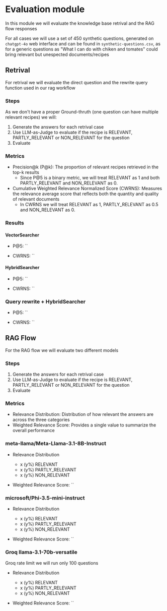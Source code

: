 # Evaluation module

In this module we will evaluate the knowledge base retrival and the RAG flow responses

For all cases we will use a set of 450 synthetic questions, generated on `chatgpt-4o` web interface and can be found in `synthetic-questions.csv`, as for a generic questions as "What I can do with chiken and tomates" could bring relevant but unespected documents/recipes

## Retrival

For retrival we will evaluate the direct question and the rewrite query function used in our rag workflow

### Steps

As we don't have a proper Ground-thruth (one question can have multiple relevant recipes) we will:

1. Generate the answers for each retrival case
2. Use LLM-as-Judge to evaluate if the recipe is RELEVANT, PARTLY_RELEVANT or NON_RELEVANT for the question
3. Evaluate

### Metrics
- Precision@k (P@k): The proportion of relevant recipes retrieved in the top-k results
    - Since P@5 is a binary metric, we will treat RELEVANT as 1 and both PARTLY_RELEVANT and NON_RELEVANT as 0.
- Cumulative Weighted Relevance Normalized Score (CWRNS): Measures the relevance average score that reflects both the quantity and quality of relevant documents
    - In CWRNS we will treat RELEVANT as 1, PARTLY_RELEVANT  as 0.5 and NON_RELEVANT as 0.

### Results

#### VectorSearcher

- P@5: ``

- CWRNS: ``

#### HybridSearcher

- P@5: ``

- CWRNS: ``

### Query rewrite + HybridSearcher

- P@5: ``

- CWRNS: ``

## RAG Flow

For the RAG flow we will evaluate two different models

### Steps

1. Generate the answers for each retrival case
2. Use LLM-as-Judge to evaluate if the recipe is RELEVANT, PARTLY_RELEVANT or NON_RELEVANT for the question
3. Evaluate

### Metrics
- Relevance Distribution: Distribution of how relevant the answers are across the three categories
- Weighted Relevance Score: Provides a single value to summarize the overall performance

### meta-llama/Meta-Llama-3.1-8B-Instruct

- Relevance Distribution
    - x (y%) RELEVANT
    - x (y%) PARTLY_RELEVANT
    - x (y%) NON_RELEVANT

- Weighted Relevance Score: ``

### microsoft/Phi-3.5-mini-instruct

- Relevance Distribution
    - x (y%) RELEVANT
    - x (y%) PARTLY_RELEVANT
    - x (y%) NON_RELEVANT

- Weighted Relevance Score: ``

### Groq llama-3.1-70b-versatile

Groq rate limit we will run only 100 questions

- Relevance Distribution
    - x (y%) RELEVANT
    - x (y%) PARTLY_RELEVANT
    - x (y%) NON_RELEVANT

- Weighted Relevance Score: ``
